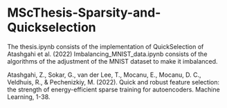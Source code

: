 # MScThesis-Sparsity-and-Quickselection

The thesis.ipynb consists of the implementation of QuickSelection of Atashgahi et al. (2022)
Imbalancing_MNIST_data.ipynb consists of the algorithms of the adjustment of the MNIST dataset to make it imbalanced. 

Atashgahi, Z., Sokar, G., van der Lee, T., Mocanu, E., Mocanu, D. C., Veldhuis, R., & Pechenizkiy, M. (2022). Quick and robust feature selection: the strength of energy-efficient sparse training for autoencoders. Machine Learning, 1-38.

